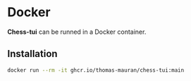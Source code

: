 # Docker

**Chess-tui** can be runned in a Docker container.

## Installation

```bash
docker run --rm -it ghcr.io/thomas-mauran/chess-tui:main
```
